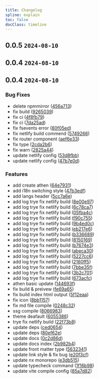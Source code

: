 ```yaml
---
title: Changelog
spline: explain
toc: false
docClass: timeline
---
```


## 0.0.5 `2024-08-10`




## 0.0.4 `2024-08-10`




## 0.0.4 `2024-08-10`


### Bug Fixes

* delete npmmirror ([456a713](https://github.com/estjs/athen/commit/456a713690df0d44eb0191eeb061a9157c117ea4))
* fix build ([9265039](https://github.com/estjs/athen/commit/9265039f3bb8eba18da9bc3f471eb8af00ebc8e8))
* fix ci ([4f8fb79](https://github.com/estjs/athen/commit/4f8fb791b2f328f3024adccbe88641adfbb9a443))
* fix ci ([7da25ad](https://github.com/estjs/athen/commit/7da25ad9353e25422a3e6d496a0e6ff493887742))
* fix fsevents error ([80f05ed](https://github.com/estjs/athen/commit/80f05ed0b411243e43db4d3f3e5250f2b81a1ddc))
* fix netlify build commend ([5749266](https://github.com/estjs/athen/commit/574926659a5498d26f8518c43a2b4671e37c5e48))
* fix router component ([aef6e33](https://github.com/estjs/athen/commit/aef6e331b329106450c2ad68c6eb9fac8f4ee0a9))
* fix type ([2cda2b6](https://github.com/estjs/athen/commit/2cda2b6908e5b33f7bfdc8d021e730b52d733f47))
* fix warn ([2825a44](https://github.com/estjs/athen/commit/2825a44e56bc3985c4e91b191b18afa8f1a16e19))
* update netlify config ([53d8fbb](https://github.com/estjs/athen/commit/53d8fbb920d27e6a62675ec09d9e7e86dc3da129))
* update netlify config ([47b7e0d](https://github.com/estjs/athen/commit/47b7e0d777be1b0bb9eccac39384ff8b5a47ec47))


### Features

* add create athen ([64e7931](https://github.com/estjs/athen/commit/64e79313ca6f78a5ffdd7a3981fba3c6b2a49b5a))
* add i18n switching style ([47b3edf](https://github.com/estjs/athen/commit/47b3edfe30e017be752fe4a3af193a69dd2c6a44))
* add langs header ([5cc7a6e](https://github.com/estjs/athen/commit/5cc7a6ec2ac9987dfedd8f0221fc3517b7e43114))
* add log trye fix netlify build ([8e00e97](https://github.com/estjs/athen/commit/8e00e972f11fcb75524713636ae88435949a484b))
* add log trye fix netlify build ([6c78ca7](https://github.com/estjs/athen/commit/6c78ca7e4a68a189ea5ad4a515661cbbb3858414))
* add log trye fix netlify build ([05fba4c](https://github.com/estjs/athen/commit/05fba4ce6fee07ae64c7562dd4435a6f6b0baf41))
* add log trye fix netlify build ([f90c755](https://github.com/estjs/athen/commit/f90c75566c139c444fb68567308bdc833645076d))
* add log trye fix netlify build ([9b4ed0c](https://github.com/estjs/athen/commit/9b4ed0c8145c80fa243dcd8d0a5a3d4bf51ee3cd))
* add log trye fix netlify build ([eb217e6](https://github.com/estjs/athen/commit/eb217e62333ed74daf915c6d35a8f07c0c56c812))
* add log trye fix netlify build ([b336689](https://github.com/estjs/athen/commit/b3366894bc62eda20a586d3dc1f049253ecc25de))
* add log trye fix netlify build ([8150169](https://github.com/estjs/athen/commit/8150169974f40a8120d5865f30c66a591fd8ea78))
* add log trye fix netlify build ([b7674e3](https://github.com/estjs/athen/commit/b7674e32521619b2be1c7ece9f3aa82ff5b0c489))
* add log trye fix netlify build ([abeca30](https://github.com/estjs/athen/commit/abeca30133e62a81e109cda630e3cb2e43ee6c0c))
* add log trye fix netlify build ([5227cc6](https://github.com/estjs/athen/commit/5227cc6d2824d1d2ec7e8446da6defa84a7a22db))
* add log trye fix netlify build ([2160ff5](https://github.com/estjs/athen/commit/2160ff5f03830683c1c81c70d43d3415c300dc33))
* add log trye fix netlify build ([7bbe35f](https://github.com/estjs/athen/commit/7bbe35f4c65c9842241bb7dc13903c09a361599e))
* add log trye fix netlify build ([3b2c701](https://github.com/estjs/athen/commit/3b2c7014e77b6909cd54d150b797c16808e4c09c))
* add log trye fix netlify build ([673acfc](https://github.com/estjs/athen/commit/673acfc7e49038ac4949fc892e54da98544516f0))
* athen basic update ([144693f](https://github.com/estjs/athen/commit/144693f805676614d711a5ed778239673702c4bd))
* fix build & preivew ([fe69a65](https://github.com/estjs/athen/commit/fe69a65ec3013df2ed0d1ebf40efdc9ba1b42891))
* fix build index html output ([5f12eaa](https://github.com/estjs/athen/commit/5f12eaa051306daf11fd1c021d1d647a4b2d66b3))
* fix icon ([8bb1157](https://github.com/estjs/athen/commit/8bb1157d124f0ac786fb7d7aa857dbcb2ca013b0))
* fix md file compile ([0248c32](https://github.com/estjs/athen/commit/0248c32a3e7d5ea0c66d56858ff30cf123ddf2b2))
* ssg compile ([8066983](https://github.com/estjs/athen/commit/8066983ce32936cfdb0e2e811df4ca65bbf98366))
* theme deafault ([6055386](https://github.com/estjs/athen/commit/605538663afb728e9875059e2bbb5f2973a30b06))
* trye fix netlify build ([22f73b8](https://github.com/estjs/athen/commit/22f73b80232fd99c027a14f1b50fbe4ed53c7862))
* update deps ([ced0654](https://github.com/estjs/athen/commit/ced06540bf5a61817076f55ee9cbf8da2548a5be))
* update deps ([80ef62e](https://github.com/estjs/athen/commit/80ef62e77ca5b013339326e85978a8001d5482ac))
* update docs ([0c2d86d](https://github.com/estjs/athen/commit/0c2d86d9a121d35e13450d38bde9e6d727b4dd7e))
* update docs index ([2b982b4](https://github.com/estjs/athen/commit/2b982b457ed035875d398f626a2a0c46e0a41324))
* update front matter type ([5632341](https://github.com/estjs/athen/commit/5632341d1c9cc77e5edd69c2823c4f31691482ae))
* update link style & fix bug ([e20f3cf](https://github.com/estjs/athen/commit/e20f3cf537a14bdc1379d7d35474a4ff16908ee0))
* update nx monorepo ([e3db515](https://github.com/estjs/athen/commit/e3db5157131008aae83c38c4870bdda44b5a7fa0))
* update typecheck command ([1f16b98](https://github.com/estjs/athen/commit/1f16b98ebbaa94fdc106c2315a05d57dba915206))
* update vite compile config ([85a7d82](https://github.com/estjs/athen/commit/85a7d82e45173ae402fffbc39d037b426e177a98))



